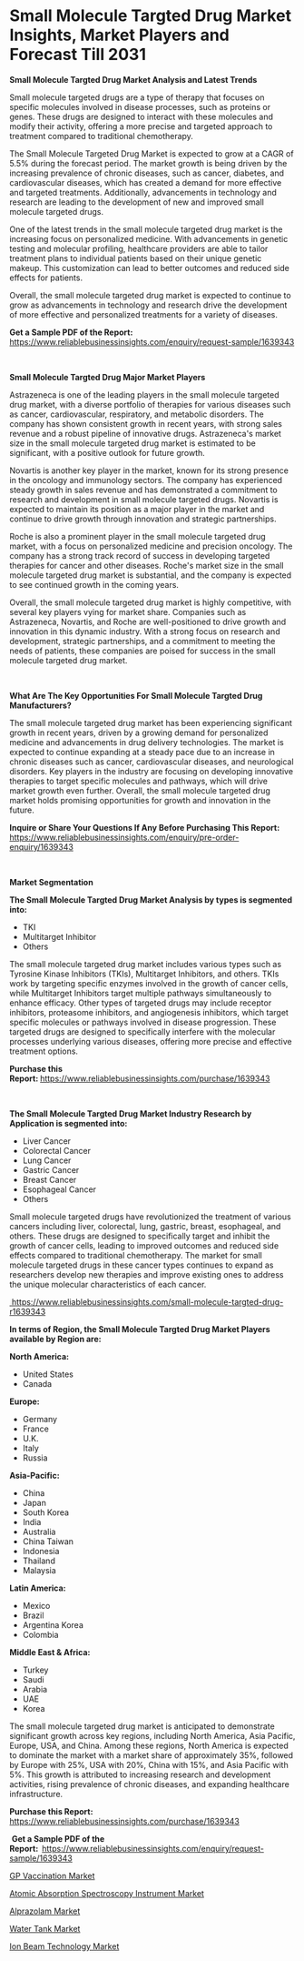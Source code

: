 <p><h1>Small Molecule Targted Drug Market Insights, Market Players and Forecast Till 2031</h1></p><p><strong>Small Molecule Targted Drug Market Analysis and Latest Trends</strong></p>
<p><p>Small molecule targeted drugs are a type of therapy that focuses on specific molecules involved in disease processes, such as proteins or genes. These drugs are designed to interact with these molecules and modify their activity, offering a more precise and targeted approach to treatment compared to traditional chemotherapy. </p><p>The Small Molecule Targeted Drug Market is expected to grow at a CAGR of 5.5% during the forecast period. The market growth is being driven by the increasing prevalence of chronic diseases, such as cancer, diabetes, and cardiovascular diseases, which has created a demand for more effective and targeted treatments. Additionally, advancements in technology and research are leading to the development of new and improved small molecule targeted drugs. </p><p>One of the latest trends in the small molecule targeted drug market is the increasing focus on personalized medicine. With advancements in genetic testing and molecular profiling, healthcare providers are able to tailor treatment plans to individual patients based on their unique genetic makeup. This customization can lead to better outcomes and reduced side effects for patients. </p><p>Overall, the small molecule targeted drug market is expected to continue to grow as advancements in technology and research drive the development of more effective and personalized treatments for a variety of diseases.</p></p>
<p><strong>Get a Sample PDF of the Report:&nbsp;</strong> <a href="https://www.reliablebusinessinsights.com/enquiry/request-sample/1639343">https://www.reliablebusinessinsights.com/enquiry/request-sample/1639343</a></p>
<p>&nbsp;</p>
<p><strong>Small Molecule Targted Drug Major Market Players</strong></p>
<p><p>Astrazeneca is one of the leading players in the small molecule targeted drug market, with a diverse portfolio of therapies for various diseases such as cancer, cardiovascular, respiratory, and metabolic disorders. The company has shown consistent growth in recent years, with strong sales revenue and a robust pipeline of innovative drugs. Astrazeneca's market size in the small molecule targeted drug market is estimated to be significant, with a positive outlook for future growth.</p><p>Novartis is another key player in the market, known for its strong presence in the oncology and immunology sectors. The company has experienced steady growth in sales revenue and has demonstrated a commitment to research and development in small molecule targeted drugs. Novartis is expected to maintain its position as a major player in the market and continue to drive growth through innovation and strategic partnerships.</p><p>Roche is also a prominent player in the small molecule targeted drug market, with a focus on personalized medicine and precision oncology. The company has a strong track record of success in developing targeted therapies for cancer and other diseases. Roche's market size in the small molecule targeted drug market is substantial, and the company is expected to see continued growth in the coming years.</p><p>Overall, the small molecule targeted drug market is highly competitive, with several key players vying for market share. Companies such as Astrazeneca, Novartis, and Roche are well-positioned to drive growth and innovation in this dynamic industry. With a strong focus on research and development, strategic partnerships, and a commitment to meeting the needs of patients, these companies are poised for success in the small molecule targeted drug market.</p></p>
<p>&nbsp;</p>
<p><strong>What Are The Key Opportunities For Small Molecule Targted Drug Manufacturers?</strong></p>
<p><p>The small molecule targeted drug market has been experiencing significant growth in recent years, driven by a growing demand for personalized medicine and advancements in drug delivery technologies. The market is expected to continue expanding at a steady pace due to an increase in chronic diseases such as cancer, cardiovascular diseases, and neurological disorders. Key players in the industry are focusing on developing innovative therapies to target specific molecules and pathways, which will drive market growth even further. Overall, the small molecule targeted drug market holds promising opportunities for growth and innovation in the future.</p></p>
<p><strong>Inquire or Share Your Questions If Any Before Purchasing This Report:</strong> <a href="https://www.reliablebusinessinsights.com/enquiry/pre-order-enquiry/1639343">https://www.reliablebusinessinsights.com/enquiry/pre-order-enquiry/1639343</a></p>
<p>&nbsp;</p>
<p><strong>Market Segmentation</strong></p>
<p><strong>The Small Molecule Targted Drug Market Analysis by types is segmented into:</strong></p>
<p><ul><li>TKI</li><li>Multitarget Inhibitor</li><li>Others</li></ul></p>
<p><p>The small molecule targeted drug market includes various types such as Tyrosine Kinase Inhibitors (TKIs), Multitarget Inhibitors, and others. TKIs work by targeting specific enzymes involved in the growth of cancer cells, while Multitarget Inhibitors target multiple pathways simultaneously to enhance efficacy. Other types of targeted drugs may include receptor inhibitors, proteasome inhibitors, and angiogenesis inhibitors, which target specific molecules or pathways involved in disease progression. These targeted drugs are designed to specifically interfere with the molecular processes underlying various diseases, offering more precise and effective treatment options.</p></p>
<p><strong>Purchase this Report:&nbsp;</strong><a href="https://www.reliablebusinessinsights.com/purchase/1639343">https://www.reliablebusinessinsights.com/purchase/1639343</a></p>
<p>&nbsp;</p>
<p><strong>The Small Molecule Targted Drug Market Industry Research by Application is segmented into:</strong></p>
<p><ul><li>Liver Cancer</li><li>Colorectal Cancer</li><li>Lung Cancer</li><li>Gastric Cancer</li><li>Breast Cancer</li><li>Esophageal Cancer</li><li>Others</li></ul></p>
<p><p>Small molecule targeted drugs have revolutionized the treatment of various cancers including liver, colorectal, lung, gastric, breast, esophageal, and others. These drugs are designed to specifically target and inhibit the growth of cancer cells, leading to improved outcomes and reduced side effects compared to traditional chemotherapy. The market for small molecule targeted drugs in these cancer types continues to expand as researchers develop new therapies and improve existing ones to address the unique molecular characteristics of each cancer.</p></p>
<p><a href="https://www.reliablebusinessinsights.com/small-molecule-targted-drug-r1639343">&nbsp;https://www.reliablebusinessinsights.com/small-molecule-targted-drug-r1639343</a></p>
<p><strong>In terms of Region, the Small Molecule Targted Drug Market Players available by Region are:</strong></p>
<p>
    <p> <strong> North America: </strong>
        <ul>
            <li>United States</li>
            <li>Canada</li>
        </ul>
        </p> 
    <p> <strong> Europe: </strong>
        <ul>
            <li>Germany</li>
            <li>France</li>
            <li>U.K.</li>
            <li>Italy</li>
            <li>Russia</li>
        </ul>
        </p> 
    <p> <strong> Asia-Pacific: </strong>
        <ul>
            <li>China</li>
            <li>Japan</li>
            <li>South Korea</li>
            <li>India</li>
            <li>Australia</li>
            <li>China Taiwan</li>
            <li>Indonesia</li>
            <li>Thailand</li>
            <li>Malaysia</li>
        </ul>
        </p> 
    <p> <strong> Latin America: </strong>
        <ul>
            <li>Mexico</li>
            <li>Brazil</li>
            <li>Argentina Korea</li>
            <li>Colombia</li>
        </ul>
        </p> 
    <p> <strong> Middle East & Africa: </strong>
        <ul>
            <li>Turkey</li>
            <li>Saudi</li>
            <li>Arabia</li>
            <li>UAE</li>
            <li>Korea</li>
        </ul>
    </p>
    </p>
<p><p>The small molecule targeted drug market is anticipated to demonstrate significant growth across key regions, including North America, Asia Pacific, Europe, USA, and China. Among these regions, North America is expected to dominate the market with a market share of approximately 35%, followed by Europe with 25%, USA with 20%, China with 15%, and Asia Pacific with 5%. This growth is attributed to increasing research and development activities, rising prevalence of chronic diseases, and expanding healthcare infrastructure.</p></p>
<p><strong>Purchase this Report: </strong><a href="https://www.reliablebusinessinsights.com/purchase/1639343">https://www.reliablebusinessinsights.com/purchase/1639343</a></p>
<p>&nbsp;<strong>Get a Sample PDF of the Report:&nbsp;&nbsp;</strong><a href="https://www.reliablebusinessinsights.com/enquiry/request-sample/1639343">https://www.reliablebusinessinsights.com/enquiry/request-sample/1639343</a></p>
<p><strong></strong></p>
<p><p><a href="https://github.com/NorbertYates/Market-Research-Report-List-6/blob/main/gp-vaccination-market.md">GP Vaccination Market</a></p><p><a href="https://medium.com/@stephen.russell7684/deep-dive-into-the-atomic-absorption-spectroscopy-instrument-market-itstrends-market-c9270f90fda4">Atomic Absorption Spectroscopy Instrument Market</a></p><p><a href="https://github.com/prosalinda88/Market-Research-Report-List-6/blob/main/alprazolam-market.md">Alprazolam Market</a></p><p><a href="https://medium.com/@bernadette.james576/strategic-insights-into-global-water-tank-market-trends-2024-2031-covered-in-141-pages-c93e066c56a7">Water Tank Market</a></p><p><a href="https://medium.com/@chellamarie1961/global-ion-beam-technology-industry-types-applications-market-players-regional-growth-analysis-59d5a38317cf">Ion Beam Technology Market</a></p></p>